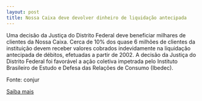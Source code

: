 ```yaml
---
layout: post
title: Nossa Caixa deve devolver dinheiro de liquidação antecipada
---
```

<p>Uma decisão da Justiça do Distrito Federal deve beneficiar milhares de clientes da Nossa Caixa. Cerca de 10% dos quase 6 milhões de clientes da instituição devem receber valores cobrados indevidamente na liquidação antecipada de débitos, efetuadas a partir de 2002. A decisão da Justiça do Distrito Federal foi favorável a ação coletiva impetrada pelo Instituto Brasileiro de Estudo e Defesa das Relações de Consumo (Ibedec).</p><p>Fonte: conjur</p><p><a href="http://www.conjur.com.br/2009-jun-16/nossa-caixa-devolver-taxa-cobrada-liquidacao-antecipada" target="_blank">Saiba mais </a></p>
